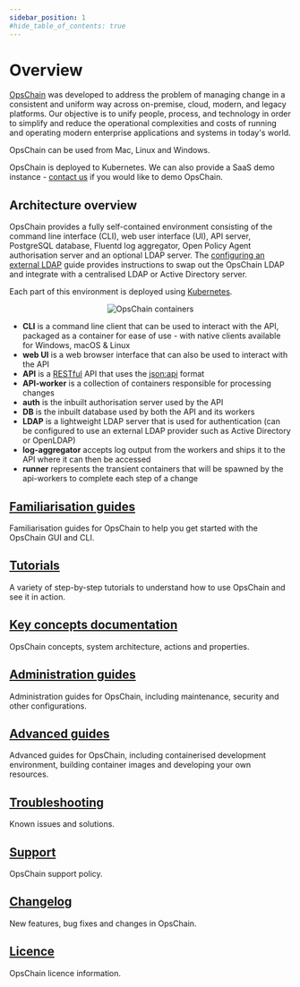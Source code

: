 ```yaml
---
sidebar_position: 1
#hide_table_of_contents: true
---
```


# Overview

[OpsChain](https://opschain.io) was developed to address the problem of managing change in a consistent and uniform way across on-premise, cloud, modern, and legacy platforms. Our objective is to unify people, process, and technology in order to simplify and reduce the operational complexities and costs of running and operating modern enterprise applications and systems in today's world.

OpsChain can be used from Mac, Linux and Windows.

OpsChain is deployed to Kubernetes. We can also provide a SaaS demo instance - [contact us](https://opschain.io/contact-us) if you would like to demo OpsChain.

## Architecture overview

OpsChain provides a fully self-contained environment consisting of the command line interface (CLI), web user interface (UI), API server, PostgreSQL database, Fluentd log aggregator, Open Policy Agent authorisation server and an optional LDAP server. The [configuring an external LDAP](/administration/opschain-ldap.md#configuring-an-external-ldap) guide provides instructions to swap out the OpsChain LDAP and integrate with a centralised LDAP or Active Directory server.

Each part of this environment is deployed using [Kubernetes](https://kubernetes.io/).

<p align='center'>
  <img alt='OpsChain containers' src={require('!url-loader!./opschain-release-containers.svg').default} />
</p>

- **CLI** is a command line client that can be used to interact with the API, packaged as a container for ease of use - with native clients available for Windows, macOS & Linux
- **web UI** is a web browser interface that can also be used to interact with the API
- **API** is a [RESTful](https://en.wikipedia.org/wiki/Representational_state_transfer) API that uses the [json:api](https://jsonapi.org/) format
- **API-worker** is a collection of containers responsible for processing changes
- **auth** is the inbuilt authorisation server used by the API
- **DB** is the inbuilt database used by both the API and its workers
- **LDAP** is a lightweight LDAP server that is used for authentication (can be configured to use an external LDAP provider such as Active Directory or OpenLDAP)
- **log-aggregator** accepts log output from the workers and ships it to the API where it can then be accessed
- **runner** represents the transient containers that will be spawned by the api-workers to complete each step of a change

## [Familiarisation guides](../category/familiarisation)

Familiarisation guides for OpsChain to help you get started with the OpsChain GUI and CLI.

## [Tutorials](../category/tutorials)

A variety of step-by-step tutorials to understand how to use OpsChain and see it in action.

## [Key concepts documentation](../category/key-concepts)

OpsChain concepts, system architecture, actions and properties.

## [Administration guides](../administration)

Administration guides for OpsChain, including maintenance, security and other configurations.

## [Advanced guides](../category/advanced-guides)

Advanced guides for OpsChain, including containerised development environment, building container images and developing your own resources.

## [Troubleshooting](/troubleshooting.md)

Known issues and solutions.

## [Support](/support.md)

OpsChain support policy.

## [Changelog](/changelog.md)

New features, bug fixes and changes in OpsChain.

## [Licence](/licence.md)

OpsChain licence information.
